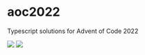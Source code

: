 # aoc2022

Typescript solutions for Advent of Code 2022

![](https://img.shields.io/badge/day%20📅-25-blue)
![](https://img.shields.io/badge/stars%20⭐-24-yellow)
